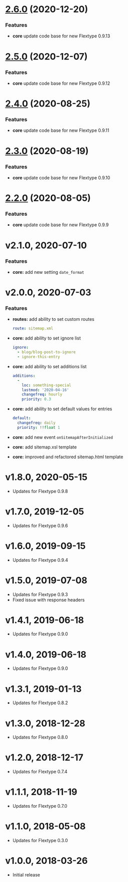 <a name="2.6.0"></a>
# [2.6.0](https://github.com/flextype-plugins/sitemap/compare/v2.5.0...v2.6.0) (2020-12-20)

### Features

* **core** update code base for new Flextype 0.9.13

<a name="2.5.0"></a>
# [2.5.0](https://github.com/flextype-plugins/sitemap/compare/v2.4.0...v2.5.0) (2020-12-07)

### Features

* **core** update code base for new Flextype 0.9.12

<a name="2.4.0"></a>
# [2.4.0](https://github.com/flextype-plugins/sitemap/compare/v2.3.0...v2.4.0) (2020-08-25)

### Features

* **core** update code base for new Flextype 0.9.11

<a name="2.3.0"></a>
# [2.3.0](https://github.com/flextype-plugins/sitemap/compare/v2.2.0...v2.3.0) (2020-08-19)

### Features

* **core** update code base for new Flextype 0.9.10

<a name="2.2.0"></a>
# [2.2.0](https://github.com/flextype-plugins/sitemap/compare/v2.1.0...v2.2.0) (2020-08-05)

### Features

* **core** update code base for new Flextype 0.9.9

# v2.1.0, 2020-07-10

### Features

* **core:** add new setting `date_format`

# v2.0.0, 2020-07-03

### Features

* **routes:** add ability to set custom routes
  ```yaml
  route: sitemap.xml
  ```
* **core:** add ability to set ignore list

  ```yaml
  ignore:
    - blog/blog-post-to-ignore
    - ignore-this-entry
  ```

* **core:** add ability to set additions list

  ```yaml
  additions:
    -
      loc: something-special
      lastmod: '2020-04-16'
      changefreq: hourly
      priority: 0.3
  ```

* **core:** add ability to set default values for entries

  ```yaml
  default:
    changefreq: daily
    priority: !!float 1
  ```

* **core:** add new event `onSitemapAfterInitialized`
* **core:** add sitemap.xsl template
* **core:** improved and refactored sitemap.html template

# v1.8.0, 2020-05-15
* Updates for Flextype 0.9.8

# v1.7.0, 2019-12-05
* Updates for Flextype 0.9.6

# v1.6.0, 2019-09-15
* Updates for Flextype 0.9.4

# v1.5.0, 2019-07-08
* Updates for Flextype 0.9.3
* Fixed issue with response headers

# v1.4.1, 2019-06-18
* Updates for Flextype 0.9.0

# v1.4.0, 2019-06-18
* Updates for Flextype 0.9.0

# v1.3.1, 2019-01-13
* Updates for Flextype 0.8.2

# v1.3.0, 2018-12-28
* Updates for Flextype 0.8.0

# v1.2.0, 2018-12-17
* Updates for Flextype 0.7.4

# v1.1.1, 2018-11-19
* Updates for Flextype 0.7.0

# v1.1.0, 2018-05-08
* Updates for Flextype 0.3.0

# v1.0.0, 2018-03-26
* Initial release
